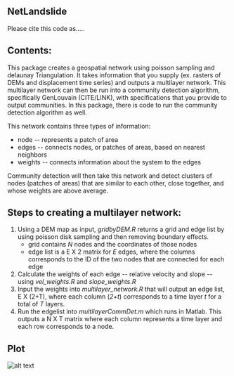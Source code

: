 ## NetLandslide

Please cite this code as.....

## Contents: 
This package creates a geospatial network using poisson sampling and delaunay Triangulation. It takes information that you supply (ex. rasters of DEMs and displacement time series) and outputs a multilayer network. This multilayer network can then be run into a community detection algorithm, specifically GenLouvain (CITE/LINK), with specifications that you provide to output communities. In this package, there is code to run the community detection algorithm as well.

This network contains three types of information:
<ul>
<li> node -- represents a patch of area
<li> edges -- connects nodes, or patches of areas, based on nearest neighbors
<li> weights -- connects information about the system to the edges 
</ul>

Community detection will then take this network and detect clusters of nodes (patches of areas) that are similar to each other, close together, and whose weights are above average.

## Steps to creating a multilayer network:
<ol>
<li> Using a DEM map as input, <i>gridbyDEM.R</i> returns a grid and edge list by using poisson disk sampling and then removing boundary effects.
<ul>
  <li> grid contains <i>N</i> nodes and the coordinates of those nodes
  <li> edge list is a E X 2 matrix for <i>E</i> edges, where the columns corresponds to the ID of the two nodes that are connected for each edge
</ul>
<li> Calculate the weights of each edge -- relative velocity and slope -- using <i>vel_weights.R</i> and <i>slope_weights.R</i>
<li> Input the weights into <i>multilayer_network.R</i> that will output an edge list, E X (2+T), where each column (<i>2+t</i>) corresponds to a time layer <i>t</i> for a total of <i>T</i> layers.
<li>Run the edgelist into <i>multilayerCommDet.m</i> which runs in Matlab. This outputs a N X T matrix where each column represents a time layer and each row corresponds to a node.
</ol>


## Plot
![alt text](https://github.com/vddesai-97/netLandslide/blob/main/src/ExploratoryPlot.png "Exploratory Plot")




